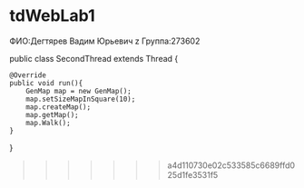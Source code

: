 # tdWebLab1
ФИО:Дегтярев Вадим Юрьевич  z
Группа:273602

public class SecondThread extends Thread {

    @Override
    public void run(){
        GenMap map = new GenMap();
        map.setSizeMapInSquare(10);
        map.createMap();
        map.getMap();
        map.Walk();
    }
}

>>>>>>> a4d110730e02c533585c6689ffd025d1fe3531f5
